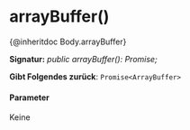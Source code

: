 # <a name="arraybuffer"></a>arrayBuffer()




{@inheritdoc Body.arrayBuffer}

**Signatur:** _public arrayBuffer(): Promise<ArrayBuffer>;_

**Gibt Folgendes zurück**: `Promise<ArrayBuffer>`





#### <a name="parameters"></a>Parameter
Keine


